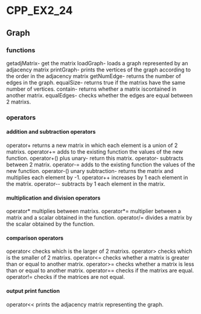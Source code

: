 # CPP_EX2_24

## Graph
### functions
getadjMatrix- get the matrix
loadGraph- loads a graph represented by an adjacency matrix
printGraph- prints the vertices of the graph according to the order in the adjacency matrix
getNumEdge- returns the number of edges in the graph.
equalSize- returns true if the matrixs have the same number of vertices. 
contain- returns whether a matrix is ​​contained in another matrix.
equalEdges- checks whether the edges are equal between 2 matrixs.

### operators
#### addition and subtraction operators
operator+ returns a new matrix in which each element is a union of 2 matrixs.
operator+= adds to the existing function the values ​​of the new function.
operator+() plus unary- return this matrix.
operator- subtracts between 2 matrix.
operator-= adds to the existing function the values ​​of the new function.
operator-() unary subtraction- returns the matrix and multiplies each element by -1.
operator++ increases by 1 each element in the matrix.
operator-- subtracts by 1 each element in the matrix.

#### multiplication and division operators
operator* multiplies between matrixs.
operator*= multiplier between a matrix and a scalar obtained in the function.
operator/= divides a matrix by the scalar obtained by the function.

#### comparison operators
operator< checks which is the larger of 2 matrixs.
operator> checks which is the smaller of 2 matrixs.
operator<= checks whether a matrix is ​​greater than or equal to another matrix.
operator>= checks whether a matrix is ​​less than or equal to another matrix.
operator== checks if the matrixs are equal.
operator!= checks if the matrices are not equal.

#### output print function
operator<< prints the adjacency matrix representing the graph.
